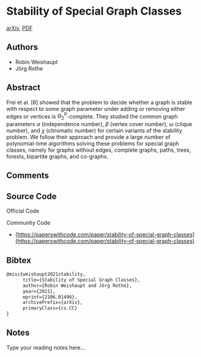 
# Stability of Special Graph Classes

[arXiv](https://arxiv.org/abs/2106.01496), [PDF](https://arxiv.org/pdf/2106.01496.pdf)

## Authors

- Robin Weishaupt
- Jörg Rothe

## Abstract

Frei et al. [6] showed that the problem to decide whether a graph is stable with respect to some graph parameter under adding or removing either edges or vertices is $\Theta_2^{\text{P}}$-complete. They studied the common graph parameters $\alpha$ (independence number), $\beta$ (vertex cover number), $\omega$ (clique number), and $\chi$ (chromatic number) for certain variants of the stability problem. We follow their approach and provide a large number of polynomial-time algorithms solving these problems for special graph classes, namely for graphs without edges, complete graphs, paths, trees, forests, bipartite graphs, and co-graphs.

## Comments



## Source Code

Official Code



Community Code

- [https://paperswithcode.com/paper/stability-of-special-graph-classes](https://paperswithcode.com/paper/stability-of-special-graph-classes)

## Bibtex

```tex
@misc{weishaupt2021stability,
      title={Stability of Special Graph Classes}, 
      author={Robin Weishaupt and Jörg Rothe},
      year={2021},
      eprint={2106.01496},
      archivePrefix={arXiv},
      primaryClass={cs.CC}
}
```

## Notes

Type your reading notes here...

